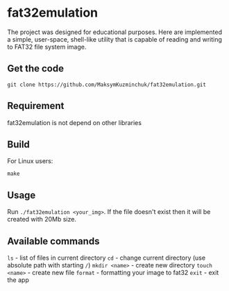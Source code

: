 # fat32emulation
The project was designed for educational purposes. Here are implemented a simple, user-space, shell-like utility that is capable of reading and writing to FAT32 file system image.

## Get the code
```
git clone https://github.com/MaksymKuzminchuk/fat32emulation.git
```

## Requirement

fat32emulation is not depend on other libraries

## Build

For Linux users:

`make`
## Usage

Run `./fat32emulation <your_img>`. If the file doesn't exist then it will be created with 20Mb size. 

## Available commands

`ls` - list of files in current directory
`cd` - change current directory (use absolute path with starting `/`)
`mkdir <name>` - create new directory
`touch <name>` - create new file
`format` - formatting your image to fat32
`exit` - exit the app
